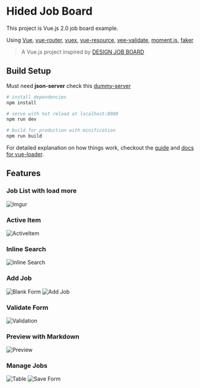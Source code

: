 # Hided Job Board
This project is Vue.js 2.0 job board example.

Using [Vue](http://vuejs.org), [vue-router](https://github.com/vuejs/vue-router/), [vuex](https://github.com/vuejs/vuex/), [vue-resource](https://github.com/pagekit/vue-resource), [vee-validate](https://github.com/logaretm/vee-validate), [moment.js](http://momentjs.com/), [faker](https://github.com/marak/Faker.js/)


> A Vue.js project inspired by [DESIGN JOB BOARD](https://www.designjobsboard.com/)

## Build Setup
Must need **json-server** check this [dummy-server](https://github.com/ChangJoo-Park/Hided-Job-board-dummy-server)

``` bash
# install dependencies
npm install

# serve with hot reload at localhost:8080
npm run dev

# build for production with minification
npm run build
```

For detailed explanation on how things work, checkout the [guide](http://vuejs-templates.github.io/webpack/) and [docs for vue-loader](http://vuejs.github.io/vue-loader).

## Features

### Job List with load more

![Imgur](http://i.imgur.com/v5lBwSZ.png)

### Active Item

![ActiveItem](http://i.imgur.com/C7GzQP9.png)

### Inline Search

![Inline Search](http://i.imgur.com/2PTxPXF.png)

### Add Job

![Blank Form](http://i.imgur.com/wAHtWlA.png)
![Add Job](http://i.imgur.com/xu9aMMI.png)

### Validate Form

![Validation](http://i.imgur.com/VbcVLAZ.png)

### Preview with Markdown

![Preview](http://i.imgur.com/TAkGewp.png)

### Manage Jobs

![Table](http://i.imgur.com/v5lBwSZ.png)
![Save Form](http://i.imgur.com/znTG65T.png)
